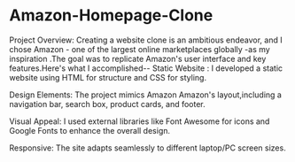 # Amazon-Homepage-Clone

Project Overview: Creating a website clone is an ambitious endeavor, and I chose Amazon - one of the largest online marketplaces globally -as my inspiration .The goal was to replicate Amazon's user interface and key features.Here's what I accomplished--
Static Website : I developed a static website using HTML for structure and CSS for styling.

Design Elements: The project mimics Amazon Amazon's layout,including a navigation bar, search box, product cards, and footer.

Visual Appeal: I used external libraries like Font Awesome for icons and Google Fonts to enhance the overall  design.

 Responsive: The site adapts seamlessly to different laptop/PC screen sizes.

